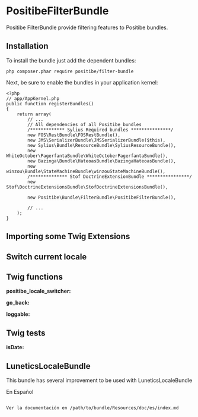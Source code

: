 PositibeFilterBundle
====================

Positibe FilterBundle provide filtering features to Positibe bundles.

Installation
------------

To install the bundle just add the dependent bundles:

    php composer.phar require positibe/filter-bundle

Next, be sure to enable the bundles in your application kernel:

    <?php
    // app/AppKernel.php
    public function registerBundles()
    {
        return array(
            // ...
            // All dependencies of all Positibe bundles
            /************* Sylius Required bundles ***************/
            new FOS\RestBundle\FOSRestBundle(),
            new JMS\SerializerBundle\JMSSerializerBundle($this),
            new Sylius\Bundle\ResourceBundle\SyliusResourceBundle(),
            new WhiteOctober\PagerfantaBundle\WhiteOctoberPagerfantaBundle(),
            new Bazinga\Bundle\HateoasBundle\BazingaHateoasBundle(),
            new winzou\Bundle\StateMachineBundle\winzouStateMachineBundle(),
            /************** Stof DoctrineExtensionBundle ****************/
            new Stof\DoctrineExtensionsBundle\StofDoctrineExtensionsBundle(),

            new Positibe\Bundle\FilterBundle\PositibeFilterBundle(),

            // ...
        );
    }

Importing some Twig Extensions
------------------------------

Switch current locale
---------------------



Twig functions
--------------

**positibe_locale_switcher:**

**go_back:**

**loggable:**


Twig tests
----------

**isDate:**

LuneticsLocaleBundle
--------------------

This bundle has several improvement to be used with LuneticsLocaleBundle

En Español
~~~~~~~~~~

Ver la documentación en /path/to/bundle/Resources/doc/es/index.md




